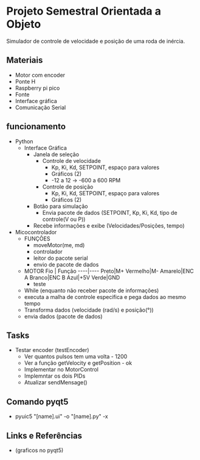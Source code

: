 # Projeto Semestral Orientada a Objeto

Simulador de controle de velocidade e posição de uma roda de inércia.

## Materiais
* Motor com encoder
* Ponte H
* Raspberry pi pico
* Fonte
* Interface gráfica   
* Comunicação Serial

## funcionamento
* Python
    * Interface Gráfica
        * Janela de seleção
            * Controle de velocidade
                * Kp, Ki, Kd, SETPOINT, espaço para valores
                * Gráficos (2)
                * -12 a 12 -> -600 a 600 RPM
            * Controle de posição
                * Kp, Ki, Kd, SETPOINT, espaço para valores
                * Gráficos (2)
        * Botão para simulação
            * Envia pacote de dados (SETPOINT, Kp, Ki, Kd, tipo de controle(V ou P))
        * Recebe informações e exibe (Velocidades/Posições, tempo)
* Micocontrolador
    * FUNÇÕES
        * moveMotor(me, md)
        * controlador
        * leitor do pacote serial
        * envio de pacote de dados
    * MOTOR
        Fio | Função
        ----|----
        Preto|M+
        Vermelho|M-
        Amarelo|ENC A
        Branco|ENC B
        Azul|+5V
        Verde|GND
        * teste
    * While (enquanto não receber pacote de informações)
    * executa a malha de controle especifica e pega dados ao mesmo tempo
    * Transforma dados (velocidade (rad/s) e posição(°))
    * envia dados (pacote de dados)

## Tasks
* Testar encoder (testEncoder)
    * Ver quantos pulsos tem uma volta - 1200
    * Ver a função getVelocity e getPosition - ok
    * Implementar no MotorControl
    * Implemntar os dois PIDs 
    * Atualizar sendMensage()

## Comando pyqt5
* pyuic5 "[name].ui" -o "[name].py" -x

## Links e Referências
*   (graficos no pyqt5)